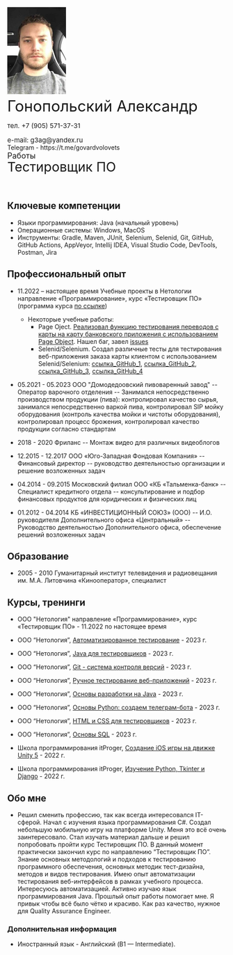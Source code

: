 
<div>
  <img src="images/513928007copy.jpg" alt="Я" width="" height="200" style="margin-right: 20px;">
  <div style="display: inline-block; vertical-align: top;">
    <p style="font-size: 35px; margin-top: 3px; margin-bottom: 5px;">Гонопольский Александр</p>
    <p style="font-size: 15px; margin-bottom: -1px;">тел. +7 (905) 571-37-31</p>
    <p style="font-size: 15px; margin-bottom: -1px;">e-mail: g3ag@yandex.ru</p>
    <a href="https://t.me/govardvolovets" style="text-decoration: none;">Telegram</a> - <a href="https://t.me/govardvolovets" style="text-decoration: none;">https://t.me/govardvolovets</a>
    <br>
    <a href="https://govardvolovets.github.io/portfolio/" style="text-decoration: none; font-size: 18px;">Работы</a>
    <p style="font-size: 30px; margin-top: -3px;">Тестировщик ПО</p>
  </div>
</div>

## Ключевые компетенции
* Языки программирования: Java (начальный уровень)
* Операционные системы: Windows, MacOS
* Инструменты: Gradle, Maven, JUnit, Selenium, Selenid, Git, GitHub, GitHub Actions, AppVeyor, Intellij IDEA, Visual Studio Code, DevTools, Postman, Jira

## Профессиональный опыт
* 11.2022 – настоящее время
Учебные проекты в Нетологии
направление «Программирование», курс «Тестировщик ПО» (программа курса [по ссылке](https://netology.ru/programs/qa#/))

  * Некоторые учебные работы:
    - Page Oject. [Реализовал функцию тестирования переводов с карты на карту банковского приложения с использованием Page Object](https://github.com/GovardVolovets/page-object/blob/main/src/test/java/ru/netology/test/MoneyTransferTest.java). Нашел баг, завел [issues](https://github.com/GovardVolovets/page-object/issues/1)
    - Selenid/Selenium. Создал различные тесты для тестирования веб-приложения заказа карты клиентом с использованием Selenid/Selenium: [ссылка_GitHub_1](https://github.com/GovardVolovets/cardApplication/blob/main/src/test/java/ru/netology/cardApplication/CardApplicationTest.java), [ссылка_GitHub_2](https://github.com/GovardVolovets/selenide/blob/main/src/test/java/ru/netology/web/test/RegistrationTest.java), [ссылка_GitHub_3](https://github.com/GovardVolovets/patterns-first-task/blob/main/src/test/java/ru/netology/delivery/test/DeliveryTest.java), [ссылка_GitHub_4](https://github.com/GovardVolovets/patterns-second-task/blob/main/src/test/java/ru/netology/testmode/test/AuthTest.java)

* 05.2021 - 05.2023 ООО "Домодедоовский пивоваренный завод" -- Оператор варочного отделения -- Занимался непосредственно производством продукции (пива): контролировал качество сырья, занимался непосредственно варкой пива, контролировал SIP мойку оборудования (контроль качества мойки и чистоты оборудования), контролировал процесс брожения, контролировал качество продукции согласно стандартам
* 2018 - 2020 Фриланс -- Монтаж видео для различных видеоблогов
* 12.2015 - 12.2017 ООО «Юго-Западная Фондовая Компания» -- Финансовый директор -- руководство деятельностью организации и решение возложенных задач
* 04.2014 - 09.2015 Московский филиал ООО «КБ «Тальменка-банк» -- Специалист кредитного отдела -- консультирование и подбор финансовых продуктов для юридических и физических лиц
* 01.2012 - 04.2014 КБ «ИНВЕСТИЦИОННЫЙ СОЮЗ» (ООО) -- И.О. руководителя Дополнительного офиса «Центральный» -- Руководство деятельностью Дополнительного офиса, обеспечение решений возложенных задач

## Образование
* 2005 - 2010
Гуманитарный институт телевидения и радиовещания им. М.А. Литовчина
«Кинооператор», специалист

## Курсы, тренинги
- ООО "Нетология" направление «Программирование», курс «Тестировщик ПО» - 11.2022 по настоящее время

- <p>ООО “Нетология”, <a href="javascript:void(0);" onclick="showPDF(10)">Автоматизированное тестирование</a> - 2023 г.</p>
<div id="pdfContainer10" style="display: none;">
  <object id="pdfObject10" data="images/AutomatedTesting.pdf" type="application/pdf" width="75%" height="500px">
    <p>Ваш браузер не поддерживает отображение PDF. Вы можете <a href="images/JavaForTesters.pdf">скачать PDF</a> вместо этого.</p>
  </object>
</div>

- <p>ООО “Нетология”, <a href="javascript:void(0);" onclick="showPDF(7)">Java для тестировщиков</a> - 2023 г.</p>
<div id="pdfContainer7" style="display: none;">
  <object id="pdfObject7" data="images/JavaForTesters.pdf" type="application/pdf" width="75%" height="500px">
    <p>Ваш браузер не поддерживает отображение PDF. Вы можете <a href="images/JavaForTesters.pdf">скачать PDF</a> вместо этого.</p>
  </object>
</div>

- <p>ООО “Нетология”, <a href="javascript:void(0);" onclick="showPDF(8)">Git - система контроля версий</a> - 2023 г.</p>
<div id="pdfContainer8" style="display: none;">
  <object id="pdfObject8" data="images/GitVersionControlSystem.pdf" type="application/pdf" width="75%" height="500px">
    <p>Ваш браузер не поддерживает отображение PDF. Вы можете <a href="images/GitVersionControlSystem.pdf">скачать PDF</a> вместо этого.</p>
  </object>
</div>

- <p>ООО “Нетология”, <a href="javascript:void(0);" onclick="showPDF(9)">Ручное тестирование веб-приложений</a> - 2023 г.</p>
<div id="pdfContainer9" style="display: none;">
  <object id="pdfObject9" data="images/ManualWebTestingApplication.pdf" type="application/pdf" width="75%" height="500px">
    <p>Ваш браузер не поддерживает отображение PDF. Вы можете <a href="images/ManualWebTestingApplication.pdf">скачать PDF</a> вместо этого.</p>
  </object>
</div>

- <p>ООО “Нетология”, <a href="javascript:void(0);" onclick="showPDF(1)">Основы разработки на Java</a> - 2023 г.</p>
<div id="pdfContainer1" style="display: none;">
  <object id="pdfObject1" data="images/JavaDevelopmentBasics.pdf" type="application/pdf" width="75%" height="500px">
    <p>Ваш браузер не поддерживает отображение PDF. Вы можете <a href="images/JavaDevelopmentBasics.pdf">скачать PDF</a> вместо этого.</p>
  </object>
</div>

- <p>ООО “Нетология”, <a href="javascript:void(0);" onclick="showPDF(2)">Основы Python: создаем телеграм-бота</a> - 2023 г.</p>
<div id="pdfContainer2" style="display: none;">
  <object id="pdfObject2" data="images/PythonBasicsCreateATelegramBot.pdf" type="application/pdf" width="75%" height="500px">
    <p>Ваш браузер не поддерживает отображение PDF. Вы можете <a href="images/PythonBasicsCreateATelegramBot.pdf">скачать PDF</a> вместо этого.</p>
  </object>
</div>

- <p>ООО “Нетология”, <a href="javascript:void(0);" onclick="showPDF(3)">HTML и CSS для тестировщиков</a> - 2023 г.</p>
<div id="pdfContainer3" style="display: none;">
  <object id="pdfObject3" data="images/HTMLandCSSforTesters.pdf" type="application/pdf" width="75%" height="500px">
    <p>Ваш браузер не поддерживает отображение PDF. Вы можете <a href="images/HTMLandCSSforTesters.pdf">скачать PDF</a> вместо этого.</p>
  </object>
</div>

- <p>ООО “Нетология”, <a href="javascript:void(0);" onclick="showPDF(6)">Основы SQL</a> - 2023 г.</p>
<div id="pdfContainer6" style="display: none;">
  <object id="pdfObject6" data="images/SQLBasics.pdf" type="application/pdf" width="75%" height="500px">
    <p>Ваш браузер не поддерживает отображение PDF. Вы можете <a href="images/SQLBasics.pdf">скачать PDF</a> вместо этого.</p>
  </object>
</div>

- <p>Школа программирования itProger, <a href="javascript:void(0);" onclick="showPDF(4)">Создание iOS игры на движке Unity 5</a> - 2022 г.</p>
<div id="pdfContainer4" style="display: none;">
  <object id="pdfObject4" data="images/CreatingAGameForTheiOSplatformOnUnity.pdf" type="application/pdf" width="75%" height="500px">
    <p>Ваш браузер не поддерживает отображение PDF. Вы можете <a href="images/CreatingAGameForTheiOSplatformOnUnity.pdf">скачать PDF</a> вместо этого.</p>
  </object>
</div>

- <p>Школа программирования itProger, <a href="javascript:void(0);" onclick="showPDF(5)">Изучение Python, Tkinter и Django</a> - 2022 г.</p>
<div id="pdfContainer5" style="display: none;">
  <object id="pdfObject5" data="images/LearningPythonLikeAProDjangoBasicsTKinter.pdf" type="application/pdf" width="75%" height="500px">
    <p>Ваш браузер не поддерживает отображение PDF. Вы можете <a href="images/LearningPythonLikeAProDjangoBasicsTKinter.pdf">скачать PDF</a> вместо этого.</p>
  </object>
</div>

<script>
  function showPDF(id) {
    var pdfContainer = document.getElementById("pdfContainer" + id);
    if (pdfContainer.style.display === "none") {
      pdfContainer.style.display = "block";
    } else {
      pdfContainer.style.display = "none";
    }
  }
</script>

## Обо мне

* Решил сменить профессию, так как всегда интересовался IT-сферой. Начал с изучения  языка программирования C#. Создал небольшую мобильную игру на платформе Unity. Меня это всё очень заинтересовало. Стал изучать материал дальше и решил попробовать пройти курс Тестировщик ПО.
В данный момент практически закончил курс по направлению “Тестировщик ПО”.
Знание основных методологий и подходов к тестированию программного обеспечения, основных методик тест-дизайна, методов и видов тестирования.
Имею опыт автоматизации тестирования веб-интерфейсов в рамках учебного процесса. Интересуюсь автоматизацией. Активно изучаю язык программирования Java.
Прошлый опыт работы помогает мне. Я привык чтобы всё было чётко и красиво. Как раз качество, нужное для Quality Assurance Engineer.

### Дополнительная информация
- Иностранный язык - Английский (B1 — Intermediate). 


    


